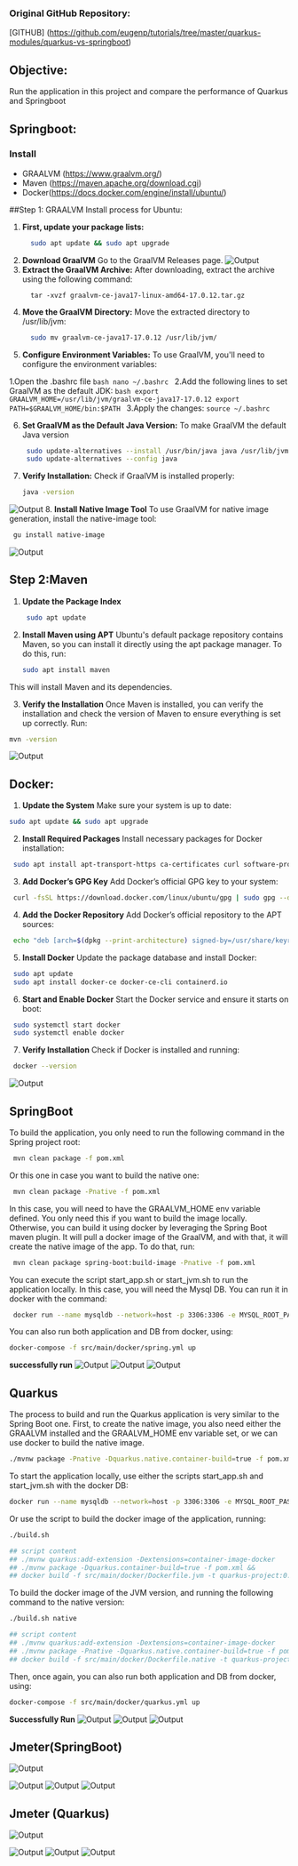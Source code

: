 ### Original GitHub Repository:
[GITHUB] (https://github.com/eugenp/tutorials/tree/master/quarkus-modules/quarkus-vs-springboot)
## Objective:
Run the application in this project and compare the performance of Quarkus and Springboot
## Springboot:
 ### Install 
- GRAALVM (https://www.graalvm.org/)
- Maven (https://maven.apache.org/download.cgi)
- Docker(https://docs.docker.com/engine/install/ubuntu/)

##Step 1: GRAALVM Install process for Ubuntu:

 1. **First, update your package lists:**
    ```bash
      sudo apt update && sudo apt upgrade
    ```
 2. **Download GraalVM**
 Go to the GraalVM Releases page.
 ![Output](graalvm.png)
 3. **Extract the GraalVM Archive:**
  After downloading, extract the archive using the following command:
     ```
       tar -xvzf graalvm-ce-java17-linux-amd64-17.0.12.tar.gz
     ```
 4. **Move the GraalVM Directory:**
  Move the extracted directory to /usr/lib/jvm:
    ```bash
      sudo mv graalvm-ce-java17-17.0.12 /usr/lib/jvm/
    ```
 5. **Configure Environment Variables:**
 To use GraalVM, you'll need to configure the environment variables:

  1.Open the .bashrc file
    ```bash
      nano ~/.bashrc
    ```
  2.Add the following lines to set GraalVM as the default JDK:
    ```bash
      export GRAALVM_HOME=/usr/lib/jvm/graalvm-ce-java17-17.0.12
      export PATH=$GRAALVM_HOME/bin:$PATH
    ```
  3.Apply the changes:
    ```
      source ~/.bashrc
    ```

6. **Set GraalVM as the Default Java Version:**
To make GraalVM the default Java version
    ```bash
     sudo update-alternatives --install /usr/bin/java java /usr/lib/jvm/graalvm-ce-java17-17.0.12/bin/java 1
     sudo update-alternatives --config java
    ```
7. **Verify Installation:**
Check if GraalVM is installed properly:
   ```bash
   java -version
   ```
 ![Output](java-v.png)
8. **Install Native Image Tool**
To use GraalVM for native image generation, install the native-image tool:
  ```bash
   gu install native-image
  ```
 ![Output](native-images.png)



## Step 2:Maven

1. **Update the Package Index**
    ```bash
     sudo apt update
    ```
2. **Install Maven using APT**
   Ubuntu's default package repository contains Maven, so you can install it directly using the apt package 
   manager. To do this, run:

    ```bash
    sudo apt install maven
    ```
This will install Maven and its dependencies.

3. **Verify the Installation**
   Once Maven is installed, you can verify the installation and check the version of Maven to ensure everything 
   is set up correctly. Run:

  ```bash
  mvn -version
  ```
![Output](mvn.png)


## Docker:
1. **Update the System**
Make sure your system is up to date:
 ```bash
 sudo apt update && sudo apt upgrade
 ```
2. **Install Required Packages**
Install necessary packages for Docker installation:
 ```bash
  sudo apt install apt-transport-https ca-certificates curl software-properties-common
 ```
3. **Add Docker’s GPG Key**
Add Docker’s official GPG key to your system:
  ```bash
   curl -fsSL https://download.docker.com/linux/ubuntu/gpg | sudo gpg --dearmor -o /usr/share/keyrings/docker-archive-keyring.gpg
  ```
4. **Add the Docker Repository**
Add Docker’s official repository to the APT sources:
  ```bash
   echo "deb [arch=$(dpkg --print-architecture) signed-by=/usr/share/keyrings/docker-archive-keyring.gpg] https://download.docker.com/linux/ubuntu $(lsb_release -cs) stable" | sudo tee /etc/apt/sources.list.d/docker.list > /dev/null
  ```
5. **Install Docker**
Update the package database and install Docker:
  ```bash
   sudo apt update
   sudo apt install docker-ce docker-ce-cli containerd.io
  ```
6. **Start and Enable Docker**
Start the Docker service and ensure it starts on boot:
  ```bash
   sudo systemctl start docker
   sudo systemctl enable docker
  ```
7. **Verify Installation**
Check if Docker is installed and running:
 ```bash
  docker --version
 ```
![Output](docker.png)

## SpringBoot
To build the application, you only need to run the following command in the Spring project root:
 ```bash
  mvn clean package -f pom.xml
 ```
Or this one in case you want to build the native one:
 ```bash
  mvn clean package -Pnative -f pom.xml
 ```
In this case, you will need to have the GRAALVM_HOME env variable defined. You only need this if you want to build the image locally. Otherwise, you can build it using docker by leveraging the Spring Boot maven plugin. It will pull a docker image of the GraalVM, and with that, it will create the native image of the app. To do that, run:

 ```bash
  mvn clean package spring-boot:build-image -Pnative -f pom.xml
 ```
You can execute the script start_app.sh or start_jvm.sh to run the application locally. In this case, you will need the Mysql DB. You can run it in docker with the command:
 ```bash
  docker run --name mysqldb --network=host -p 3306:3306 -e MYSQL_ROOT_PASSWORD=root -e MYSQL_DATABASE=baeldung -d mysql:5.7.38 --character-set-server=utf8mb4 --collation-server=utf8mb4_unicode_ci
 ```
You can also run both application and DB from docker, using:

 ```bash
 docker-compose -f src/main/docker/spring.yml up
 ```
**successfully run**
![Output](run1.png)
![Output](run2.png)
![Output](databases.png)


## Quarkus

The process to build and run the Quarkus application is very similar to the Spring Boot one. First, to create the native image, you also need either the GRAALVM installed and the GRAALVM_HOME env variable set, or we can use docker to build the native image.
```bash
./mvnw package -Pnative -Dquarkus.native.container-build=true -f pom.xml
```
To start the application locally, use either the scripts start_app.sh and start_jvm.sh with the docker DB:
```bash
docker run --name mysqldb --network=host -p 3306:3306 -e MYSQL_ROOT_PASSWORD=root -e MYSQL_DATABASE=baeldung -d mysql:5.7.38 --character-set-server=utf8mb4 --collation-server=utf8mb4_unicode_ci
```
Or use the script to build the docker image of the application, running:
```bash
./build.sh

## script content
## ./mvnw quarkus:add-extension -Dextensions=container-image-docker
## ./mvnw package -Dquarkus.container-build=true -f pom.xml &&
## docker build -f src/main/docker/Dockerfile.jvm -t quarkus-project:0.1-SNAPSHOT .
```
To build the docker image of the JVM version, and running the following command to the native version:
```bash
./build.sh native

## script content
## ./mvnw quarkus:add-extension -Dextensions=container-image-docker
## ./mvnw package -Pnative -Dquarkus.native.container-build=true -f pom.xml &&
## docker build -f src/main/docker/Dockerfile.native -t quarkus-project:0.1-SNAPSHOT .
```
Then, once again, you can also run both application and DB from docker, using:
```bash
docker-compose -f src/main/docker/quarkus.yml up
```

**Successfully Run**
![Output](run3.png)
![Output](run4.png)
![Output](db.png)


## Jmeter(SpringBoot)
![Output](test1.png)

![Output](test2.png)
![Output](test2.1.png)
![Output](test3.png)

## Jmeter (Quarkus)
![Output](qtest1.png)

![Output](qtest1.1.png)
![Output](qtest2.png)
![Output](qtest3.png)

